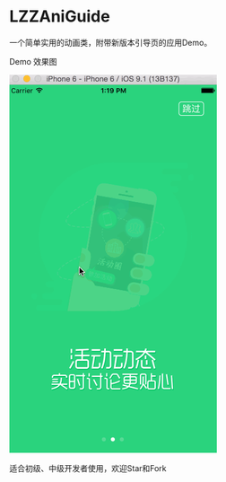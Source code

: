 # LZZAniGuide
一个简单实用的动画类，附带新版本引导页的应用Demo。




Demo 效果图




![image](https://raw.githubusercontent.com/IOSLZZ/LZZAniGuide/master/Untitled4.gif) 




适合初级、中级开发者使用，欢迎Star和Fork


